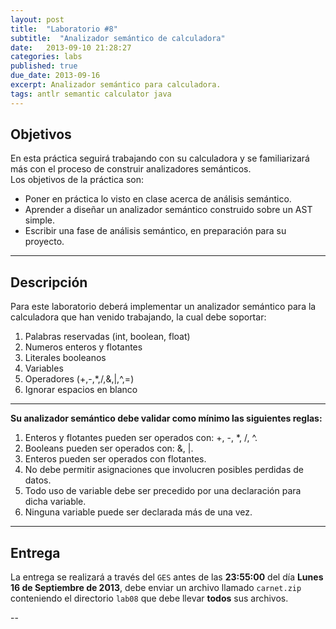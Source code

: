 ```yaml
---
layout: post
title:  "Laboratorio #8"
subtitle:  "Analizador semántico de calculadora"
date:   2013-09-10 21:28:27
categories: labs
published: true
due_date: 2013-09-16
excerpt: Analizador semántico para calculadora.
tags: antlr semantic calculator java
---
```


Objetivos
---------
En esta práctica seguirá trabajando con su calculadora y se familiarizará más con el proceso de construir analizadores semánticos.  
Los objetivos de la práctica son:
- Poner en práctica lo visto en clase acerca de análisis semántico.
- Aprender a diseñar un analizador semántico construido sobre un AST simple.
- Escribir una fase de análisis semántico, en preparación para su proyecto.

---

Descripción
-----------
Para este laboratorio deberá implementar un analizador semántico para la calculadora que han venido trabajando, la cual debe soportar:
1. Palabras reservadas (int, boolean, float)
2. Numeros enteros y flotantes
6. Literales booleanos
7. Variables
9. Operadores (+,-,\*,/,&,|,^,=)
10. Ignorar espacios en blanco  

---

**Su analizador semántico debe validar como mínimo las siguientes reglas:**

1. Enteros y flotantes pueden ser operados con: +, -, \*, /, ^.
2. Booleans pueden ser operados con: &, |.
3. Enteros pueden ser operados con flotantes.
4. No debe permitir asignaciones que involucren posibles perdidas de datos.
5. Todo uso de variable debe ser precedido por una declaración para dicha variable.
6. Ninguna variable puede ser declarada más de una vez.

---

Entrega
-------

La entrega se realizará a través del `GES` antes de las **23:55:00** del día **Lunes 16 de Septiembre de 2013**, debe enviar un archivo llamado `carnet.zip` conteniendo el directorio `lab08` que debe llevar **todos** sus archivos.


--
